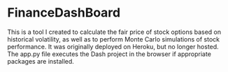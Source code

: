 # FinanceDashBoard

This is a tool I created to calculate the fair price of stock options based on historical volatility, as well as to perform Monte Carlo simulations of stock performance. It was originally deployed on Heroku, but no longer hosted. The app.py file executes the Dash project in the browser if appropriate packages are installed.
